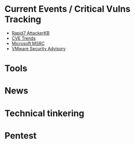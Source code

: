 # Current Events / Critical Vulns Tracking

- [Rapid7 AttackerKB](https://attackerkb.com)
- [CVE Trends](https://cvetrends.com/)
- [Microsoft MSRC](https://msrc.microsoft.com/update-guide)
- [VMware Security Advisory](https://www.vmware.com/security/advisories.html)

# Tools



# News



# Technical tinkering



# Pentest


